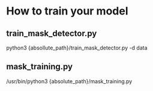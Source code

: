 # How to train your model

## train_mask_detector.py
python3 {absollute_path}/train_mask_detector.py -d data

## mask_training.py
/usr/bin/python3 {absolute_path}/mask_training.py